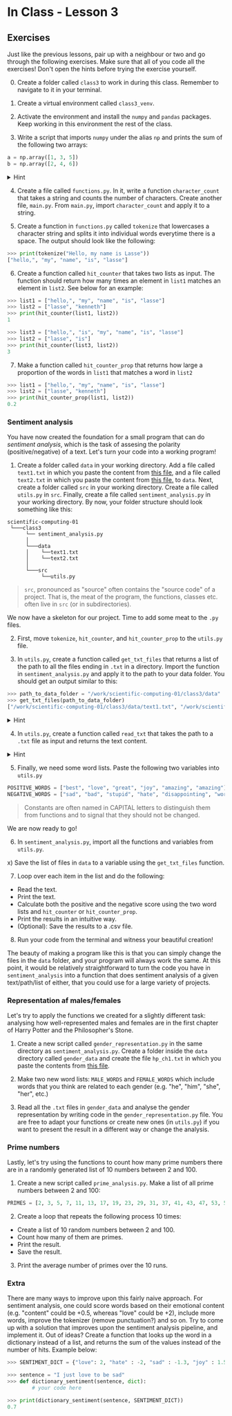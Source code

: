 # In Class - Lesson 3

## Exercises

Just like the previous lessons, pair up with a neighbour or two and go through the following exercises. Make sure that all of you code all the exercises! Don't open the hints before trying the exercise yourself. 

0) Create a folder called `class3` to work in during this class. Remember to navigate to it in your terminal.

1) Create a virtual environment called `class3_venv`.

2) Activate the environment and install the `numpy` and `pandas` packages. Keep working in this environment the rest of the class. 

3) Write a script that imports `numpy` under the alias `np` and prints the sum of the following two arrays:

```py
a = np.array([1, 3, 5])
b = np.array([2, 4, 6])
```

<details>
  <summary>Hint</summary>
  
  Look into the [`numpy.sum`](https://numpy.org/doc/stable/reference/generated/numpy.sum.html) function.
</details>


4) Create a file called `functions.py`. In it, write a function `character_count` that takes a string and counts the number of characters. Create another file, `main.py`. From `main.py`, import `character_count` and apply it to a string.

5) Create a function in `functions.py` called `tokenize` that lowercases a character string and splits it into individual words everytime there is a space. The output should look like the following:

```py
>>> print(tokenize("Hello, my name is Lasse"))
["hello,", "my", "name", "is", "lasse"]
```

6) Create a function called `hit_counter` that takes two lists as input. The function should return how many times an element in `list1` matches an element in `list2`. See below for an example: 

```py
>>> list1 = ["hello,", "my", "name", "is", "lasse"]
>>> list2 = ["lasse", "kenneth"]
>>> print(hit_counter(list1, list2))
1

>>> list3 = ["hello,", "is", "my", "name", "is", "lasse"]
>>> list2 = ["lasse", "is"]
>>> print(hit_counter(list3, list2))
3
```

7) Make a function called `hit_counter_prop` that returns how large a proportion of the words in `list1` that matches a word in `list2`

```py
>>> list1 = ["hello,", "my", "name", "is", "lasse"]
>>> list2 = ["lasse", "kenneth"]
>>> print(hit_counter_prop(list1, list2))
0.2
```


### Sentiment analysis
You have now created the foundation for a small program that can do _sentiment analysis_, which is the task of assesing the polarity (positive/negative) of a text. Let's turn your code into a working program!


1) Create a folder called `data` in your working directory. Add a file called `text1.txt` in which you paste the content from [this file](https://github.com/CHCAA-EDUX/scientific-computing-01/blob/main/data/text1.txt), and a file called `text2.txt` in which you paste the content from [this file.](https://github.com/CHCAA-EDUX/scientific-computing-01/blob/week3/data/text2.txt) to `data`. Next, create a folder called `src` in your working directory. Create a file called `utils.py` in `src`. Finally, create a file called `sentiment_analysis.py` in your working directory. By now, your folder structure should look something like this: 

```
scientific-computing-01
 └───class3
      └── sentiment_analysis.py
      │
      └───data
      │    └──text1.txt
      │    └──text2.txt
      │ 
      └───src
           └──utils.py      
```

> `src`, pronounced as "source" often contains the "source code" of a project. That is, the meat of the program, the functions, classes etc. often live in `src` (or in subdirectories).

We now have a skeleton for our project. Time to add some meat to the `.py` files. 

2) First, move `tokenize`, `hit_counter`, and `hit_counter_prop` to the `utils.py` file. 

3) In `utils.py`, create a function called `get_txt_files` that returns a list of the path to all the files ending in `.txt` in a directory. Import the function in `sentiment_analysis.py` and apply it to the path to your data folder. You should get an output similar to this:


```py
>>> path_to_data_folder = "/work/scientific-computing-01/class3/data"
>>> get_txt_files(path_to_data_folder)
["/work/scientific-computing-01/class3/data/text1.txt", "/work/scientific-computing-01/class3/data/text2.txt"]
```

<details>
  <summary>Hint</summary>
  
   - If you have problems importing, remember to create a `__init__.py` file in `data`. 
   - Check out the [glob.glob](https://www.geeksforgeeks.org/how-to-use-glob-function-to-find-files-recursively-in-python/) method and use the `*.txt` ending.  
</details>

4) In `utils.py`, create a function called `read_txt` that takes the path to a `.txt` file as input and returns the text content.

<details>
  <summary>Hint</summary>
  
   Use the `with open()` syntax:
   ```py
   with open('example.txt') as f:
       contents = f.read()
   ``` 
</details>

5) Finally, we need some word lists. Paste the following two variables into `utils.py`

```py
POSITIVE_WORDS = ["best", "love", "great", "joy", "amazing", "amazing"]
NEGATIVE_WORDS = ["sad", "bad", "stupid", "hate", "disappointing", "worst"]
```

> Constants are often named in CAPITAL letters to distinguish them from functions and to signal that they should not be changed.


We are now ready to go!

6) In `sentiment_analysis.py`, import all the functions and variables from `utils.py`.

x) Save the list of files in `data` to a variable using the `get_txt_files` function.

7) Loop over each item in the list and do the following:
  - Read the text.
  - Print the text.
  - Calculate both the positive and the negative score using the two word lists and `hit_counter` or `hit_counter_prop`.
  - Print the results in an intuitive way.
  - (Optional): Save the results to a .csv file.

8) Run your code from the terminal and witness your beautiful creation!

The beauty of making a program like this is that you can simply change the files in the `data` folder, and your program will always work the same. At this point, it would be relatively straightforward to turn the code you have in `sentiment_analysis` into a function that does sentiment analysis of a given text/path/list of either, that you could use for a large variety of projects. 


### Representation af males/females
Let's try to apply the functions we created for a slightly different task: analysing how well-represented males and females are in the first chapter of Harry Potter and the Philosopher's Stone.

1) Create a new script called `gender_representation.py` in the same directory as `sentiment_analysis.py`. Create a folder inside the `data` directory called `gender_data` and create the file `hp_ch1.txt` in which you paste the contents from [this file](https://github.com/CHCAA-EDUX/scientific-computing-01/blob/week3/data/gender_data/hp_ch1.txt). 

2) Make two new word lists: `MALE_WORDS` and `FEMALE_WORDS` which include words that you think are related to each gender (e.g. "he", "him", "she", "her", etc.)

3) Read all the `.txt` files in `gender_data` and analyse the gender representation by writing code in the `gender_representation.py` file. You are free to adapt your functions or create new ones (in `utils.py`) if you want to present the result in a different way or change the analysis. 


### Prime numbers 
Lastly, let's try using the functions to count how many prime numbers there are in a randomly generated list of 10 numbers between 2 and 100. 


1) Create a new script called `prime_analysis.py`. Make a list of all prime numbers between 2 and 100:

```py
PRIMES = [2, 3, 5, 7, 11, 13, 17, 19, 23, 29, 31, 37, 41, 43, 47, 53, 59, 61, 67, 71, 73, 79, 83, 89, 97]
```

2) Create a loop that repeats the following process 10 times:
  - Create a list of 10 random numbers between 2 and 100.
  - Count how many of them are primes.
  - Print the result.
  - Save the result.
3) Print the average number of primes over the 10 runs.  


### Extra
There are many ways to improve upon this fairly naive approach. For sentiment analysis, one could score words based on their emotional content (e.g. "content" could be +0.5, whereas "love" could be +2), include more words, improve the tokenizer (remove punctuation?) and so on. Try to come up with a solution that improves upon the sentiment analysis pipeline, and implement it. Out of ideas? Create a function that looks up the word in a dictionary instead of a list, and returns the sum of the values instead of the number of hits. Example below:

```py
>>> SENTIMENT_DICT = {"love": 2, "hate" : -2, "sad" : -1.3, "joy" : 1.5}

>>> sentence = "I just love to be sad"
>>> def dictionary_sentiment(sentence, dict):
        # your code here

>>> print(dictionary_sentiment(sentence, SENTIMENT_DICT))
0.7
```

